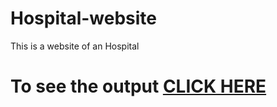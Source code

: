 # Hospital-website
This is a website of an Hospital

# To see the output [CLICK HERE](https://ashutoshvk18.github.io/Hospital-website/)


